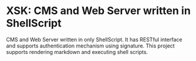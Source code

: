 # XSK: CMS and Web Server written in ShellScript

CMS and Web Server written in only ShellScript. It has RESTful interface and supports authentication mechanism using signature.
This project supports rendering markdown and executing shell scripts.
